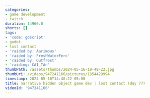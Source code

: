```yaml
---
categories:
- game development
- twitch
duration: 14960.0
shorts: []
tags:
- 'code: gdscript'
- godot
- lost contact
- 'raided by: Aarimous'
- 'raided by: FreshWaterFern'
- 'raided by: Outfrost'
- 'raiding: CAI_TAn'
thumbPath: /assets/thumbs/2024-05-16-19-48-22.jpg
thumbUri: /videos/947241166/pictures/1854429994
timestamp: 2024-05-16T14:48:22-05:00
title: narrative hidden object game dev | lost contact (day 77)
videoId: '947241166'
---
```

